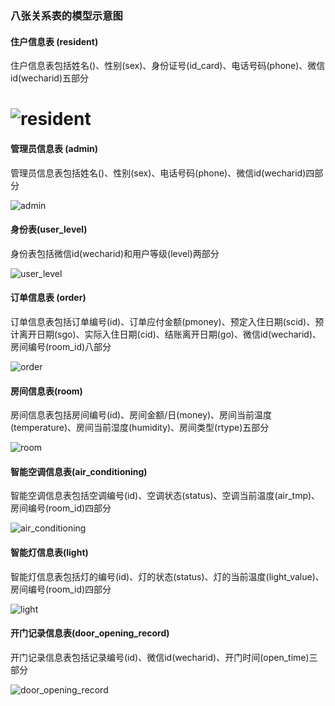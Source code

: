 ### 八张关系表的模型示意图

#### 住户信息表 (resident)

住户信息表包括姓名()、性别(sex)、身份证号(id_card)、电话号码(phone)、微信id(wecharid)五部分

![resident](D:\database_cgl\smart-hotel-database\docs\src\resident.png)
=======
#### 管理员信息表 (admin)

管理员信息表包括姓名()、性别(sex)、电话号码(phone)、微信id(wecharid)四部分

![admin](D:\database_cgl\smart-hotel-database\docs\src\admin.png)

#### 身份表(user_level)

身份表包括微信id(wecharid)和用户等级(level)两部分

![user_level](D:\database_cgl\smart-hotel-database\docs\src\user_level.png)

#### 订单信息表 (order)

订单信息表包括订单编号(id)、订单应付金额(pmoney)、预定入住日期(scid)、预计离开日期(sgo)、实际入住日期(cid)、结账离开日期(go)、微信id(wecharid)、房间编号(room_id)八部分

![order](D:\database_cgl\smart-hotel-database\docs\src\order.png)

#### 房间信息表(room)

房间信息表包括房间编号(id)、房间金额/日(money)、房间当前温度(temperature)、房间当前湿度(humidity)、房间类型(rtype)五部分

![room](D:\database_cgl\smart-hotel-database\docs\src\room.png)

#### 智能空调信息表(air_conditioning)

智能空调信息表包括空调编号(id)、空调状态(status)、空调当前温度(air_tmp)、房间编号(room_id)四部分

![air_conditioning](D:\database_cgl\smart-hotel-database\docs\src\air_conditioning.png)

#### 智能灯信息表(light)

智能灯信息表包括灯的编号(id)、灯的状态(status)、灯的当前温度(light_value)、房间编号(room_id)四部分

![light](D:\database_cgl\smart-hotel-database\docs\src\light.png)

#### 开门记录信息表(door_opening_record)

开门记录信息表包括记录编号(id)、微信id(wecharid)、开门时间(open_time)三部分

![door_opening_record](D:\database_cgl\smart-hotel-database\docs\src\door_opening_record.png)

